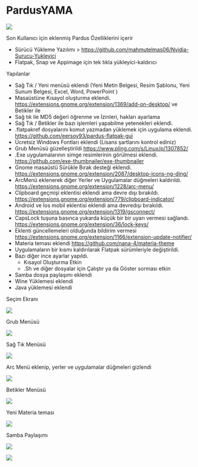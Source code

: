 # PardusYAMA
![](https://forum.pardus.org.tr/uploads/default/original/2X/a/a45430a672e21f0cb3be202fc6439b4bfd31d6c3.png)



Son Kullanıcı için eklenmiş Pardus Özelliklerini içerir


- Sürücü Yükleme Yazılımı > https://github.com/mahmutelmas06/Nvidia-Surucu-Yukleyici
- Flatpak, Snap ve Appimage için tek tıkla yükleyici-kaldırıcı



Yapılanlar
- Sağ Tık / Yeni menüsü eklendi (Yeni Metin Belgesi, Resim Şablonu, Yeni Sunum Belgesi, Excel, Word, PowerPoint )
- Masaüstüne Kısayol oluşturma eklendi. https://extensions.gnome.org/extension/1369/add-on-desktop/ ve Betikler ile
- Sağ tık ile MD5 değeri öğrenme ve İzinleri, hakları ayarlama
- Sağ Tık / Betikler ile bazı işlemleri yapabilme yetenekleri eklendi.
- .flatpakref dosyalarını komut yazmadan yüklemek için uygulama eklendi. https://github.com/eersoy93/pardus-flatpak-gui
- Ücretsiz Windows Fontları eklendi (Lisans şartlarını kontrol ediniz)
- Grub Menüsü güzelleştirildi https://www.pling.com/s/Linux/p/1307852/
- .Exe uygulamalarının simge resimlerinin görülmesi eklendi. https://github.com/exe-thumbnailer/exe-thumbnailer
- Gnome masaüstü Sürükle Bırak desteği eklendi. https://extensions.gnome.org/extension/2087/desktop-icons-ng-ding/
- ArcMenü eklenerek diğer Yerler ve Uygulamalar düğmeleri kaldırıldı. https://extensions.gnome.org/extension/1228/arc-menu/
- Clipboard geçmişi eklentisi eklendi ama devre dışı bırakıldı. https://extensions.gnome.org/extension/779/clipboard-indicator/
- Android ve İos mobil eklentisi eklendi ama devredışı bırakıldı. https://extensions.gnome.org/extension/1319/gsconnect/
- CapsLock tuşuna basınca yukarda küçük bir bir uyarı vermesi sağlandı. https://extensions.gnome.org/extension/36/lock-keys/
- Eklenti güncellemeleri olduğunda bildirim vermesi https://extensions.gnome.org/extension/1166/extension-update-notifier/ 
- Materia teması eklendi https://github.com/nana-4/materia-theme
- Uygulamaların bir kısmı kaldırılarak Flatpak sürümleriyle değiştirildi.
- Bazı diğer ince ayarlar yapıldı.
   - Kısayol Oluşturma Etkin
   - .Sh ve diğer dosyalar için Çalıştır ya da Göster sorması etkin
- Samba dosya paylaşımı eklendi
- Wine Yüklemesi eklendi
- Java yüklemesi eklendi


Seçim Ekranı

![](https://forum.pardus.org.tr/uploads/default/original/2X/0/08b9b6e9a1cfb05e88bcec284c4a49d927e6fb6e.png)

Grub Menüsü

![](https://forum.pardus.org.tr/uploads/default/optimized/2X/d/d16e01d25fcf440dc61d5a33c907047c1d88581a_2_517x290.png)

Sağ Tık Menüsü

![](https://forum.pardus.org.tr/uploads/default/original/2X/1/1f01083589ceb6ef752743591900a532b958f8fb.png)

Arc Menü eklenip, yerler ve uygulamalar düğmeleri gizlendi

![](https://forum.pardus.org.tr/uploads/default/original/2X/a/a0210923021d13be3bfc15e26ef69db647dba56a.png)

Betikler Menüsü

![](https://forum.pardus.org.tr/uploads/default/optimized/2X/6/62175cd6198c357a5ce3ddce0ad6cbff0c94435d_2_690x401.png)

Yeni Materia teması

![](https://forum.pardus.org.tr/uploads/default/optimized/2X/0/0ee53bedd9ecca5c4a0a7c00e4f53a0bbd3b0757_2_690x451.png)

Samba Paylaşımı

![](https://forum.pardus.org.tr/uploads/default/optimized/2X/d/d8402250ad02412a3d41fcc7cb1fdd0f2d17a9aa_2_467x375.png)

![](https://forum.pardus.org.tr/uploads/default/original/2X/f/f88656e61f244d179c524c6054240c2c6c4a61ee.png)

 
